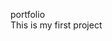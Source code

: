 portfolio                                                                                                                                                                                                       
This is my first project
